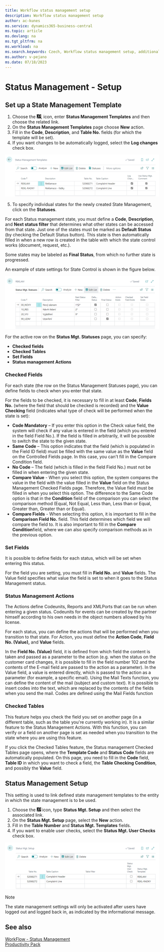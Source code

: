 ```yaml
---
title: Workflow status management setup 
description: Workflow status management setup
author: ac-kunes
ms.service: dynamics365-business-central
ms.topic: article
ms.devlang: na
ms.tgt_pltfrm: na
ms.workload: na
ms.search.keywords: Czech, Workflow status management setup, additional functions
ms.author: v-pejano
ms.date: 07/18/2023
---
```

# Status Management - Setup

## Set up a State Management Template

1. Choose the ![Lightbulb that opens the Tell Me feature.](media/ui-search/search_small.png "Tell me what you want to do"), icon, enter **Status Management Templates** and then choose the related link.
2. On the **Status Management Templates** page choose **New** action.
3. Fill in the **Code**, **Description**, and **Table No.** fields (for which the template will be set).
4. If you want changes to be automatically logged, select the **Log changes** check box.

![State Management - Status Management Templates](media/WF_Templates.png)

5. To specify individual states for the newly created State Management, click on the  **Statuses**.

For each Status management state, you must define a **Code**, **Description**, and **Next status filter** that determines what other states can be accessed from that state. Just one of the states must be marked as **Default Status** (by checking the Default Status button). This state is then automatically filled in when a new row is created in the table with which the state control works (document, request, etc.).

Some states may be labeled as **Final Status**, from which no further state is progressed.

An example of state settings for State Control is shown in the figure below.

![Status Management Settings - State Control Statuses](media/WF_states.png)

For the active row on the **Status Mgt. Statuses** page, you can specify:

- **Checked fields**
- **Checked Tables**
- **Set Fields**
- **Status management Actions**

### Checked Fields

For each state (the row on the Status Management Statuses page), you can define fields to check when you enter that state.

For the fields to be checked, it is necessary to fill in at least **Code**, **Fields No.** (where the field that should be checked is recorded) and the **Value Checking** field (indicates what type of check will be performed when the state is set):
- **Code Mandatory** – If you enter this option in the Check value field, the system will check if any value is entered in the field (which you entered in the field Field No.). If the field is filled in arbitrarily, it will be possible to switch the state to the given state.
- **Same Code** – This option indicates that the field (which is populated in the Field ID field) must be filled with the same value as the **Value** field on the Controlled Fields page. In this case, you can't fill in the Compare Condition field.
- **No Code** – The field (which is filled in the field Field No.) must not be filled in when entering the given state.
- **Compare Value** - When you select this option, the system compares the value in the field with the value filled in the **Value** field on the Status Management Checked Fields page. Therefore, the Value field must be filled in when you select this option. The difference to the Same Code option is that in the **Condition** field of the comparison you can select the comparison method (Equal, Not Equal, Less than, Less than or Equal, Greater than, Greater than or Equal).
- **Compare Fields** - When selecting this option, it is important to fill in the **Comparison Field No.** field. This field determines which field we will compare the field to. It is also important to fill in the **Compare Condition**field, where we can also specify comparison methods as in the previous option.

### Set Fields

It is possible to define fields for each status, which will be set when entering this status.

For the field you are setting, you must fill in **Field No.** and **Value** fields. The Value field specifies what value the field is set to when it goes to the Status Management status.

### Status Management Actions

The Actions define Codeunits, Reports and XMLPorts that can be run when entering a given status. Codeunits for events can be created by the partner himself according to his own needs in the object numbers allowed by his license.

For each status, you can define the actions that will be performed when you transition to that state. For Action, you must define the **Action Code**, **Field No. (Value),** and **Value** fields.

In the **Field No. (Value)** field, it is defined from which field the content is taken and passed as a parameter to the action (e.g. when the status on the customer card changes, it is possible to fill in the field number 102 and the contents of the E-mail field are passed to the action as a parameter). In the Value field, a value is entered directly, which is passed to the action as a parameter (for example, a specific email).
Using the Mail Texts function, you can define the content of the mail (subject and custom text). It is possible to insert codes into the text, which are replaced by the contents of the fields when you send the mail. Codes are defined using the Mail Fields function

### Checked Tables

This feature helps you check the field you set on another page (in a different table, such as the table you're currently working in). It is a similar feature to the Status Management Actions. With this function, you can verify or a field on another page is set as needed when you transition to the state where you are using this feature.

If you click the Checked Tables feature, the Status management Checked Tables page opens, where the **Template Code** and **Status Code** fields are automatically populated. On this page, you need to fill in the **Code** field, **Table ID** in which you want to check a field, the **Table Checking Condition**, and possibly the **Value** field.

## Status Management Setup

This setting is used to link defined state management templates to the entity in which the state management is to be used.

1. Choose the ![Lightbulb that opens the Tell Me feature.](media/ui-search/search_small.png "Tell me what you want to do") icon, type **Status Mgt. Setup** and then select the associated link.
2. On the **Status Mgt. Setup** page, select the **New** action.
3. Fill in the **Table Number** and **Status Mgt. Templates** fields.
4. If you want to enable user checks, select the **Status Mgt. User Checks** check box.

![Status Management setup](media/WF_states_setup.png)

> [!NOTE]
> The state management settings will only be activated after users have logged out and logged back in, as indicated by the informational message.

## See also

[WorkFlow - Status Management](ac-workflow-status-management.md)  
[Productivity Pack](ac-productivity-pack.md)
